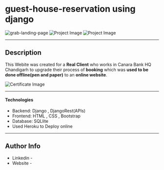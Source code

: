 # guest-house-reservation using django

![grab-landing-page](https://github.com/winnie1312/grab/blob/master/grab-landingpage-winnie.gif)
![Project Image](project-image-url)
![Project Image](project-image-url)


---

## Description

This Webite was created for a **Real Client** who works in Canara Bank HQ Chandigarh to upgrade their process of
**booking** which was **used to be done offline(pen and paper)** to an **online website**.

![Certificate Image](project-image-url)

---

#### Technologies

- Backend: Django , DjangoRest(APIs)
- Frontend: HTML , CSS , Bootstrap
- Database: SQLlite
- Used Heroku to Deploy online

---


## Author Info

- Linkedin - 
- Website - 

